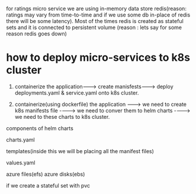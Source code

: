 for ratings micro service we are using in-memory data store redis(reason: ratings may vary from time-to-time and if we use some db in-place of redis there will be some latency).
Most of the times redis is created as stateful sets and it is connected to persistent  volume (reason : lets say for some reason redis goes down)

# how to deploy micro-services to k8s cluster

1. containerize the application---> create manisfests---> deploy deployments.yaml & service.yaml onto k8s cluster.

2. containerize(using dockerfile) the application ---> we need to create k8s manifests file ----> we need to conver them to helm charts ----> we need to these charts to k8s cluster.

components of helm charts 

charts.yaml

templates(inside this we will be placing all the manifest files)

values.yaml

azure files(efs)
azure disks(ebs)

if we create a stateful set with pvc 


